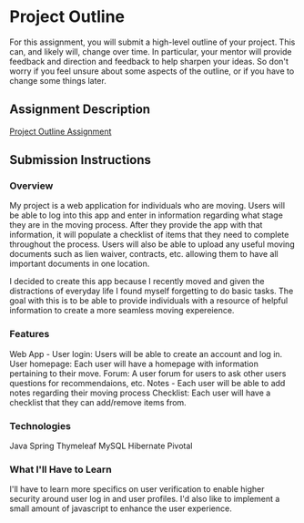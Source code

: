 # Project Outline
For this assignment, you will submit a high-level outline of your project. This can, and likely will, change over time. In particular, your mentor will provide feedback and direction and feedback to help sharpen your ideas. So don't worry if you feel unsure about some aspects of the outline, or if you have to change some things later.

## Assignment Description
[Project Outline Assignment](https://education.launchcode.org/liftoff/assignments/project-outline/)

## Submission Instructions

### Overview
My project is a web application for individuals who are moving. Users will be able to log into this app and enter in information regarding what stage they are in the moving process. After they provide the app with that information, it will populate a checklist of items that they need to complete throughout the process. Users will also be able to upload any useful moving documents such as lien waiver, contracts, etc. allowing them to have all important documents in one location. 

I decided to create this app because I recently moved and given the distractions of everyday life I found myself forgetting to do basic tasks. The goal with this is to be able to provide individuals with a resource of helpful information to create a more seamless moving expereience. 


### Features
Web App - 
    User login: Users will be able to create an account and log in. 
    User homepage: Each user will have a homepage with information pertaining to their move.
    Forum: A user forum for users to ask other users questions for recommendaions, etc. 
    Notes - Each user will be able to add notes regarding their moving process 
    Checklist: Each user will have a checklist that they can add/remove items from. 


### Technologies
Java
Spring
Thymeleaf
MySQL
Hibernate
Pivotal


### What I'll Have to Learn
I'll have to learn more specifics on user verification to enable higher security around user log in and user profiles. I'd also like to implement a small amount of javascript to enhance the user experience. 
